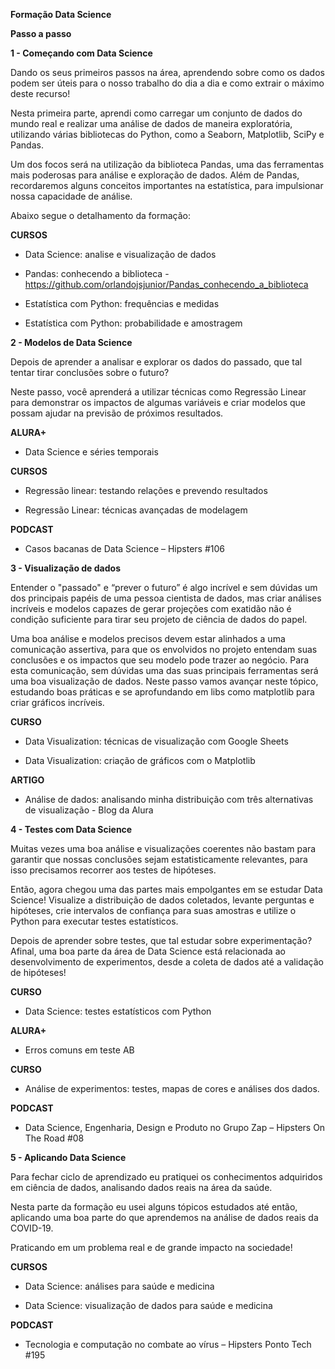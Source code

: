 **Formação Data Science**

**Passo a passo**

**1 - Começando com Data Science**

Dando os seus primeiros passos na área, aprendendo sobre como os dados podem ser úteis para o nosso trabalho do dia a dia e como extrair o máximo deste recurso!

Nesta primeira parte, aprendi como carregar um conjunto de dados do mundo real e realizar uma análise de dados de maneira exploratória, utilizando várias bibliotecas do Python, como a Seaborn, Matplotlib, SciPy e Pandas.

Um dos focos será na utilização da biblioteca Pandas, uma das ferramentas mais poderosas para análise e exploração de dados. Além de Pandas, recordaremos alguns conceitos importantes na estatística, para impulsionar nossa capacidade de análise.

Abaixo segue o detalhamento da formação:

**CURSOS**

- Data Science: analise e visualização de dados

- Pandas: conhecendo a biblioteca - https://github.com/orlandojsjunior/Pandas_conhecendo_a_biblioteca

- Estatística com Python: frequências e medidas

- Estatística com Python: probabilidade e amostragem


 
**2 - Modelos de Data Science**

Depois de aprender a analisar e explorar os dados do passado, que tal tentar tirar conclusões sobre o futuro?

Neste passo, você aprenderá a utilizar técnicas como Regressão Linear para demonstrar os impactos de algumas variáveis e criar modelos que possam ajudar na previsão de próximos resultados.


**ALURA+**

- Data Science e séries temporais

**CURSOS** 

- Regressão linear: testando relações e prevendo resultados

- Regressão Linear: técnicas avançadas de modelagem

**PODCAST** 

- Casos bacanas de Data Science – Hipsters #106



**3 - Visualização de dados**

Entender o "passado" e “prever o futuro” é algo incrível e sem dúvidas um dos principais papéis de uma pessoa cientista de dados, mas criar análises incríveis e modelos capazes de gerar projeções com exatidão não é condição suficiente para tirar seu projeto de ciência de dados do papel.

Uma boa análise e modelos precisos devem estar alinhados a uma comunicação assertiva, para que os envolvidos no projeto entendam suas conclusões e os impactos que seu modelo pode trazer ao negócio. Para esta comunicação, sem dúvidas uma das suas principais ferramentas será uma boa visualização de dados. Neste passo vamos avançar neste tópico, estudando boas práticas e se aprofundando em libs como matplotlib para criar gráficos incríveis.


**CURSO**

- Data Visualization: técnicas de visualização com Google Sheets

- Data Visualization: criação de gráficos com o Matplotlib

**ARTIGO**

- Análise de dados: analisando minha distribuição com três alternativas de visualização - Blog da Alura



**4 - Testes com Data Science**

Muitas vezes uma boa análise e visualizações coerentes não bastam para garantir que nossas conclusões sejam estatisticamente relevantes, para isso precisamos recorrer aos testes de hipóteses.

Então, agora chegou uma das partes mais empolgantes em se estudar Data Science! Visualize a distribuição de dados coletados, levante perguntas e hipóteses, crie intervalos de confiança para suas amostras e utilize o Python para executar testes estatísticos.

Depois de aprender sobre testes, que tal estudar sobre experimentação? Afinal, uma boa parte da área de Data Science está relacionada ao desenvolvimento de experimentos, desde a coleta de dados até a validação de hipóteses!

**CURSO**

- Data Science: testes estatísticos com Python

**ALURA+**

- Erros comuns em teste AB

**CURSO**

- Análise de experimentos: testes, mapas de cores e análises dos dados.

**PODCAST**

- Data Science, Engenharia, Design e Produto no Grupo Zap – Hipsters On The Road #08



**5 - Aplicando Data Science**

Para fechar ciclo de aprendizado eu pratiquei os conhecimentos adquiridos em ciência de dados, analisando dados reais na área da saúde.

Nesta parte da formação eu usei alguns tópicos estudados até então, aplicando uma boa parte do que aprendemos na análise de dados reais da COVID-19.

Praticando em um problema real e de grande impacto na sociedade!

**CURSOS** 

- Data Science: análises para saúde e medicina

- Data Science: visualização de dados para saúde e medicina

**PODCAST**

- Tecnologia e computação no combate ao vírus – Hipsters Ponto Tech #195
